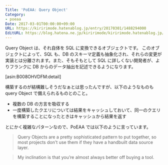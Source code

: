 ```yaml
---
Title: 'PoEAA: Query Object'
Category:
- poeaa
Date: 2017-03-01T00:00:00+09:00
URL: https://kiririmode.hatenablog.jp/entry/20170301/1488294000
EditURL: https://blog.hatena.ne.jp/kiririmode/kiririmode.hatenablog.jp/atom/entry/10328749687223257772
---
```



Query Object は、それ自体を SQL に変換できるオブジェクトです。
このオブジェクトによって、SQL も、DB のスキーマ定義も抽象化され、それらの変更が実装とは分離されます。また、そもそもとして SQL に詳しくない開発者が、よりフランクに DB からのデータ抽出を記述できるようになります。

[asin:B008OHVDFM:detail]

構築するのが結構難しそうだなぁとは思ったんですが、以下のようなものも query Object で備えられるものとのこと。

- 複数の DB の方言を吸収する
- 一度構築したクエリについては結果をキャッシュしておいて、同一のクエリを構築することになったときはキャッシュから結果を返す


とにかく複雑なパターンなので、PoEAA では以下のように言っています。

> Query Objects are a pretty sophisticated pattern to put together, so most projects don't use them if they have a handbuilt data source layer.

> My inclination is that you’re almost always better off buying a tool.


